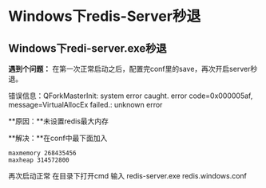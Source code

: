 # Windows下redis-Server秒退


## Windows下redi-server.exe秒退

**遇到个问题：** 在第一次正常启动之后，配置完conf里的save，再次开启server秒退。

错误信息：QForkMasterInit: system error caught. error code=0x000005af, message=VirtualAllocEx failed.: unknown error

**原因：**未设置redis最大内存

**解决：**在conf中最下面加入

```
maxmemory 268435456
maxheap 314572800
```

再次启动正常 在目录下打开cmd  输入 redis-server.exe redis.windows.conf

